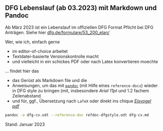 DFG Lebenslauf (ab 03.2023) mit Markdown und Pandoc
---

Ab M&auml;rz 2023 ist ein Lebenslauf im offiziellen DFG Format Pflicht bei DFG Antr&auml;gen. Siehe hier [dfg.de/formulare/53_200_elan/](https://www.dfg.de/formulare/53_200_elan/index.jsp)

Wer, wie ich, einfach gerne 

 * im editor-of-choice arbeitet
 * Textdatei-basierte Versionskontrolle macht
 * und vielleicht in ein schickes PDF oder nach Latex konvertieren moechte

... findet hier das

 * das Ger&uuml;st als Markdown file und die
 * Anweisungen, um das mit [`pandoc`](https://pandoc.org/index.html) (mit Hilfe eines `reference-docs`) wieder in DFG style zu bringen (mit, insbesondere *Arial 11pt* und 1.2 fachem Zeilenabstand
 * und f&uuml;r, ggf., &Uuml;bersetzung nach `LaTeX` oder direkt ins chique [*Eisvogel pdf*](https://github.com/Wandmalfarbe/pandoc-latex-template/)

```sh
pandoc -o dfg-cv.odt --reference-doc refdoc-dfgstyle.odt dfg-cv.md
```

Stand: Januar 2023
